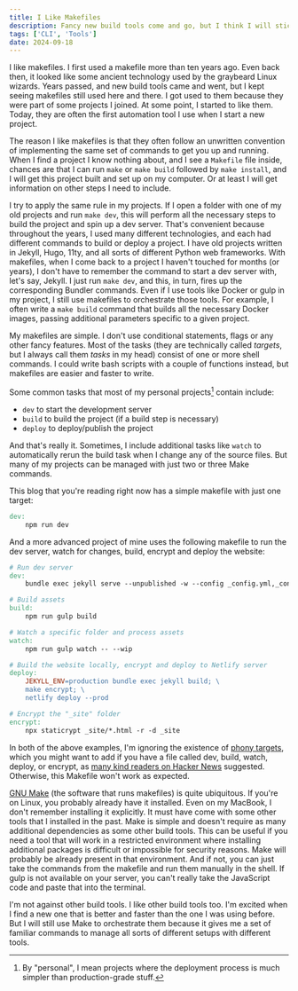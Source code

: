```yaml
---
title: I Like Makefiles
description: Fancy new build tools come and go, but I think I will stick with using makefiles to orchestrate everyday tasks in my projects.
tags: ['CLI', 'Tools']
date: 2024-09-18
---
```


I like makefiles. I first used a makefile more than ten years ago. Even back then, it looked like some ancient technology used by the graybeard Linux wizards. Years passed, and new build tools came and went, but I kept seeing makefiles still used here and there. I got used to them because they were part of some projects I joined. At some point, I started to like them. Today, they are often the first automation tool I use when I start a new project.

The reason I like makefiles is that they often follow an unwritten convention of implementing the same set of commands to get you up and running. When I find a project I know nothing about, and I see a `Makefile` file inside, chances are that I can run `make` or `make build` followed by `make install`, and I will get this project built and set up on my computer. Or at least I will get information on other steps I need to include.

I try to apply the same rule in my projects. If I open a folder with one of my old projects and run `make dev`, this will perform all the necessary steps to build the project and spin up a dev server. That's convenient because throughout the years, I used many different technologies, and each had different commands to build or deploy a project. I have old projects written in Jekyll, Hugo, 11ty, and all sorts of different Python web frameworks. With makefiles, when I come back to a project I haven't touched for months (or years), I don't have to remember the command to start a dev server with, let's say, Jekyll. I just run `make dev`, and this, in turn, fires up the corresponding Bundler commands. Even if I use tools like Docker or gulp in my project, I still use makefiles to orchestrate those tools. For example, I often write a `make build` command that builds all the necessary Docker images, passing additional parameters specific to a given project.

My makefiles are simple. I don't use conditional statements, flags or any other fancy features. Most of the tasks (they are technically called *targets*, but I always call them *tasks* in my head) consist of one or more shell commands. I could write bash scripts with a couple of functions instead, but makefiles are easier and faster to write.

Some common tasks that most of my personal projects[^1] contain include:

- `dev` to start the development server
- `build` to build the project (if a build step is necessary)
- `deploy` to deploy/publish the project

And that's really it. Sometimes, I include additional tasks like `watch` to automatically rerun the build task when I change any of the source files. But many of my projects can be managed with just two or three Make commands.

This blog that you're reading right now has a simple makefile with just one target:

```makefile
dev:
	npm run dev
```

And a more advanced project of mine uses the following makefile to run the dev server, watch for changes, build, encrypt and deploy the website:

```makefile
# Run dev server
dev:
	bundle exec jekyll serve --unpublished -w --config _config.yml,_config-dev.yml --livereload

# Build assets
build:
	npm run gulp build

# Watch a specific folder and process assets
watch:
	npm run gulp watch -- --wip

# Build the website locally, encrypt and deploy to Netlify server
deploy:
	JEKYLL_ENV=production bundle exec jekyll build; \
	make encrypt; \
	netlify deploy --prod

# Encrypt the "_site" folder
encrypt:
	npx staticrypt _site/*.html -r -d _site
```

In both of the above examples, I'm ignoring the existence of [phony targets](https://www.gnu.org/software/make/manual/html_node/Phony-Targets.html), which you might want to add if you have a file called dev, build, watch, deploy, or encrypt, as [many kind readers on Hacker News](https://news.ycombinator.com/item?id=41607059) suggested. Otherwise, this Makefile won't work as expected.

[GNU Make](https://www.gnu.org/software/make/) (the software that runs makefiles) is quite ubiquitous. If you're on Linux, you probably already have it installed. Even on my MacBook, I don't remember installing it explicitly. It must have come with some other tools that I installed in the past. Make is simple and doesn't require as many additional dependencies as some other build tools. This can be useful if you need a tool that will work in a restricted environment where installing additional packages is difficult or impossible for security reasons. Make will probably be already present in that environment. And if not, you can just take the commands from the makefile and run them manually in the shell. If gulp is not available on your server, you can't really take the JavaScript code and paste that into the terminal.

I'm not against other build tools. I like other build tools too. I'm excited when I find a new one that is better and faster than the one I was using before. But I will still use Make to orchestrate them because it gives me a set of familiar commands to manage all sorts of different setups with different tools.

[^1]: By "personal", I mean projects where the deployment process is much simpler than production-grade stuff.

